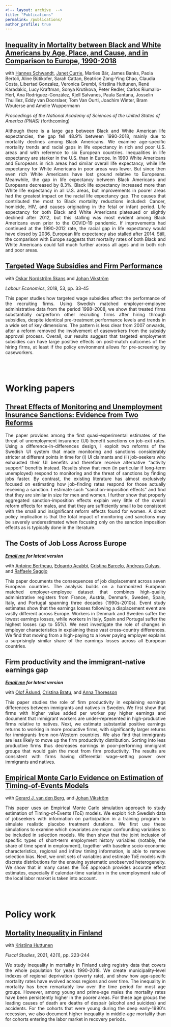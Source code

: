 ```yaml
---
<!-- layout: archive  -->
title: "Publications"
permalink: /publications/
author_profile: true
---
```


<!--
a:link {
  color: black;
  text-decoration: none;
  text-decoration: underline;
}
a:hover {
  text-decoration: none;
}
a:active {
  color: black;
}
a:visited {
  color: black;
}
-->


## [Inequality in Mortality between Black and White Americans by Age, Place, and Cause, and in Comparison to Europe, 1990-2018](/files/2021_mortality_NBER_w29203.pdf?dl=0)

with 
<a href="https://hschwandt.com/">Hannes Schwandt</a>, 
<a href="https://scholar.princeton.edu/jcurrie/">Janet Currie</a>, 
Marlies Bär, James Banks, Paola Bertoli, Aline Bütikofer, Sarah Cattan, Beatrice Zong-Ying Chao, Claudia Costa, Libertad Gonzalez, Veronica Grembi, Kristiina Huttunen, René Karadakic, Lucy Kraftman, Sonya Krutikova, Peter Redler, Carlos Riumallo-Herl, Ana Rodríguez-González, Kjell Salvanes, Paula Santana, Josselin Thuilliez, Eddy van Doorslaer, Tom Van Ourti, Joachim Winter, Bram Wouterse and Amelie Wuppermann

_Proceedings of the National Academy of Sciences of the United States of America (PNAS)_ (forthcoming)

<div class="read-more" data-collapsed-height="6em" style="text-align: justify"> 
  <p class="read-more_text-wrapper">
    Although there is a large gap between Black and White American life expectancies, the gap fell
    48.9% between 1990-2018, mainly due to mortality declines among Black Americans. We
    examine age-specific mortality trends and racial gaps in life expectancy in rich and poor U.S.
    areas and with reference to six European countries.
    Inequalities in life expectancy are starker in the U.S. than in Europe. In 1990 White Americans
    and Europeans in rich areas had similar overall life expectancy, while life expectancy for White
    Americans in poor areas was lower. But since then even rich White Americans have lost ground
    relative to Europeans. Meanwhile, the gap in life expectancy between Black Americans and
    Europeans decreased by 8.3%.
    Black life expectancy increased more than White life expectancy in all U.S. areas, but
    improvements in poorer areas had the greatest impact on the racial life expectancy gap. The
    causes that contributed the most to Black mortality reductions included: Cancer, homicide, HIV,
    and causes originating in the fetal or infant period.
    Life expectancy for both Black and White Americans plateaued or slightly declined after 2012,
    but this stalling was most evident among Black Americans even prior to the COVID-19
    pandemic. If improvements had continued at the 1990-2012 rate, the racial gap in life expectancy
    would have closed by 2036. European life expectancy also stalled after 2014. Still, the
    comparison with Europe suggests that mortality rates of both Black and White Americans could
    fall much further across all ages and in both rich and poor areas.
  </p>
</div>



## [Targeted Wage Subsidies and Firm Performance](https://www.sciencedirect.com/science/article/pii/S0927537118300320)

with 
<a href="https://sites.google.com/site/oskarskans/home">Oskar Nordström Skans</a>
and 
<a href="https://sites.google.com/view/jvikstrom/home">Johan Vikström</a>

_Labour Economics_, 2018, 53, pp. 33-45

<div class="read-more" data-collapsed-height="6em" style="text-align: justify"> <!-- "0em" to get it compressed -->
  <p class="read-more_text-wrapper">
	This paper studies how targeted wage subsidies affect the performance of the recruiting firms. Using Swedish matched employer-employee administrative data from the period 1998–2008, we show that treated firms substantially outperform other recruiting firms after hiring through subsidies, despite identical pre-treatment performance levels and trends in a wide set of key dimensions. The pattern is less clear from 2007 onwards, after a reform removed the involvement of caseworkers from the subsidy approval process. Overall, our results suggest that targeted employment subsidies can have large positive effects on post-match outcomes of the hiring firms, at least if the policy environment allows for pre-screening by caseworkers. 
  </p>
</div>

<!-- {% if author.googlescholar %}
  You can also find my articles on <u><a href="{{author.googlescholar}}">my Google Scholar profile</a>.</u>
{% endif %}

{% include base_path %}

{% for post in site.publications reversed %}
  {% include archive-single.html %}
{% endfor %} -->



<!-- ADDIITONAL SPACE, roughly 30px -->
 <br><br>  




Working papers 
===============


## [Threat Effects of Monitoring and Unemployment Insurance Sanctions: Evidence from Two Reforms](/files/lombardi_jmp.pdf?dl=0)

<div class="read-more" data-collapsed-height="6em" style="text-align: justify"> <!-- "0em" to get it compressed -->
  <p class="read-more_text-wrapper">
	The paper provides among the first quasi-experimental estimates of the threat of unemployment insurance (UI) benefit sanctions on job-exit rates. Using a difference-in-differences design, I exploit two reforms of the Swedish UI system that made monitoring and sanctions considerably stricter at different points in time for (i) UI claimants and (ii) job-seekers who exhausted their UI benefits and therefore receive alternative “activity support” benefits instead. Results show that men (in particular if long-term unemployed) respond to monitoring and the threat of sanctions by finding jobs faster. By contrast, the existing literature has almost exclusively focused on estimating how job-finding rates respond for those actually receiving a sanction. I estimate such “sanction-imposition effects” and find that they are similar in size for men and women. I further show that properly aggregated sanction-imposition effects explain very little of the overall reform effects for males, and that they are sufficiently small to be consistent with the small and insignificant reform effects found for women. A direct policy implication is that the total impact of monitoring and sanctions may be severely underestimated when focusing only on the sanction imposition effects as is typically done in the literature.
  </p>
</div>



## The Costs of Job Loss Across Europe<br>
_**[Email me](mailto:stefano.lombardi@vatt.fi) for latest version**_

with 
<a href="https://www.antoinebertheau.com/">Antoine Bertheau</a>,
<a href="https://eacabbi.github.io/">Edoardo Acabbi</a>,
<a href="https://www.bde.es/investigador/en/menu/people/research_staff_a/Barcelo__Cristina.html/">Cristina Barcelo</a>,
<a href="https://sites.google.com/site/andreasgulyas/home/">Andreas Gulyas</a>,
and
<a href="https://sites.google.com/site/raffaelesaggio/">Raffaele Saggio</a>

<div class="read-more" data-collapsed-height="6em" style="text-align: justify"> <!-- "0em" to get it compressed -->
  <p class="read-more_text-wrapper">
	This paper documents the consequences of job displacement across seven European countries. The analysis builds on a harmonized European matched employer-employee dataset that combines high-quality administrative registers from France, Austria, Denmark, Sweden, Spain, Italy, and Portugal spanning three decades (1990s-2010s). Event study estimates show that the earnings losses following a displacement event are vastly different across Europe. Workers in Denmark and Sweden suffer the lowest earnings losses, while workers in Italy, Spain and Portugal suffer the highest losses (up to 55%). We next investigate the role of changes in employer characteristics in explaining these vast cross-country differences. We find that moving from a high-paying to a lower paying employer explains a surprisingly similar share of the earnings losses across all European countries.
  </p>
</div>


## Firm productivity and the immigrant-native earnings gap<br>
_**[Email me](mailto:stefano.lombardi@vatt.fi) for latest version**_

with 
<a href="https://www.ifau.se/en/About-IFAU/Personnel/Researchers-Research-Officers/Olof-Aslund/">Olof Åslund</a>,
<a href="https://cristina-bratu.github.io/">Cristina Bratu</a>,
and
<a href="https://sites.google.com/site/abthoresson/">Anna Thoresson</a>
 
<div class="read-more" data-collapsed-height="6em" style="text-align: justify"> <!-- "0em" to get it compressed -->
  <p class="read-more_text-wrapper">
	This paper studies the role of firm productivity in explaining earnings differences between immigrants and natives in Sweden. We first show that firms with higher value added per worker pay higher earnings and document that immigrant workers are under-represented in high-productive firms relative to natives.  Next, we estimate substantial positive earnings returns to working in more productive firms, with significantly larger returns for immigrants from non-Western countries. We also find that immigrants are less likely to move up the firm productivity distribution. Sorting into less productive firms thus decreases earnings in poor-performing immigrant groups that would gain the most from firm productivity. The results are consistent with firms having differential wage-setting power over immigrants and natives.
  </p>
</div>






## [Empirical Monte Carlo Evidence on Estimation of Timing-of-Events Models](/files/empirical_mc_ToE.pdf?dl=0)

<!-- Joint work with Gerard J. van den Berg and Johan Vikström -- <span style="text-decoration:underline; color:blue"> [working paper](https://www.dropbox.com/s/4zdd805pkc86uf9/empirical_mc_ToE.pdf?dl=0) </span>
 -->

with 
<a href="https://www.rug.nl/staff/gerard.van.den.berg/research">Gerard J. van den Berg</a>,
and 
<a href="https://sites.google.com/view/jvikstrom/home">Johan Vikström</a>
  
<div class="read-more" data-collapsed-height="6em" style="text-align: justify"> <!-- "0em" to get it compressed -->
  <p class="read-more_text-wrapper">
	This paper uses an Empirical Monte Carlo simulation approach to study estimation of Timing-of-Events (ToE) models. We exploit rich Swedish data of jobseekers with information on participation in a training program to simulate realistic placebo treatment durations. We first use these simulations to examine which covariates are major confounding variables to be included in selection models. We then show that the joint inclusion of specific types of short-term employment history variables (notably, the share of time spent in employment), together with baseline socio-economic characteristics, regional and inflow timing information, is able to remove selection bias. Next, we omit sets of variables and estimate ToE models with discrete distributions for the ensuing systematic unobserved heterogeneity. We show that in many cases the ToE approach provides accurate effect estimates, especially if calendar-time variation in the unemployment rate of the local labor market is taken into account. 
	<!--However, assuming too many or too few support points for the unobserved heterogeneity may lead to large biases. Information criteria, in particular those penalizing parameter abundance, are useful to select the number of support points. -->
  </p>
</div>



<!-- ADDIITONAL SPACE, roughly 30px -->
 <br><br>  



Policy work
===============


## [Mortality Inequality in Finland](/files/2021_02_26_mortality_inequality_VATTwp.pdf?dl=0)

with 
<a href="https://sites.google.com/site/krhuttunen/">Kristiina Huttunen</a>

_Fiscal Studies_, 2021, 42(1), pp. 223-244

<div class="read-more" data-collapsed-height="6em" style="text-align: justify"> <!-- "0em" to get it compressed -->
  <p class="read-more_text-wrapper">
	We study inequality in mortality in Finland using registry data that covers the whole population for years 1990-2018. We create municipality-level indexes of regional deprivation (poverty rate), and show how age-specifc mortality rates have evolved across regions and over time. The inequality in mortality has been remarkably low over the time period for most age groups. However, among young and prime-age males the mortality rates have been persistently higher in the poorer areas. For these age groups the leading causes of death are deaths of despair (alcohol and suicides) and accidents. For the cohorts that were young during the deep early-1990's recession, we also document higher inequality in middle-age mortality than for cohorts entering the labor market in recovery periods.
  </p>
</div>


 
<!-- ADDIITONAL SPACE, roughly 30px 
 <br><br>  
-->

<!--
Work in Progress 
===============

<p style="height: 20px"></p>

**Does Unemployment Affect Intra-household Decisions?**, with Jonas Cederlöf and Johan Vikström

**An Atlas of Disease-specific Lifetime Reproductive Success**, 
with Tove Fall, 
Mika Gissler, 
Aoxing Liu,
Gianmarco Mignogna, 
Tuomo Kiiskinen, 
Aki Havulinna, 
and Andrea Ganna
-->


<!-- ADDIITONAL SPACE, roughly 30px -->

<!-- 
 <br><br>  



Policy reports 
=================

**[Mortality Inequality in Finland](/files/2021_02_26_mortality_inequality_VATTwp.pdf?dl=0)**,
with Kristiina Huttunen,
_Fiscal Studies_, 2021, 42(1), pp. 223-244

**[Public Employment Service monitoring, benefit sanctions and the job search behavior of the jobseekers](https://www.ifau.se/sv/Forskning/Publikationer/Rapporter/2019/arbetsformedlingens-kontrollarbete-sanktioner-och-de-arbetslosas-sokbeteende/)** (in Swedish),
with Johan Vikström,
IFAU policy report 2019:23

**[How do employment support and start-up jobs affect the employing companies?](https://www.ifau.se/sv/Forskning/Publikationer/Working-papers/2018/wage-subsidies-job-displacement-and-swedish-firms-a-comparison-between-policy-systems/)** (in Swedish),
with Johan Vikström,
IFAU policy report 2018:13.
-->






<!-- 
<div style="text-align: justify"> 
This paper uses an Empirical Monte Carlo simulation design to study the specfification of the Timing-of-Events (ToE) model, one of the leading approaches in dynamic treatment evaluation. 
We exploit rich Swedish data on unemployed individuals with information on participation in a training program to simulate placebo treatment durations. 
We then estimate ToE models by omitting some of the covariates previously used to simulate the placebo treatments. 
This generates unobserved heterogeneity correlated across the treatment ad outcome durations. 
When estimating ToE models, we use a discrete distribution for the unobserved heterogeneity, and we compare different specifications of the model. 
We find that the model performs well, in particular when time-varying covariates in the form of calendar-time variation are exploited for identification. 
For the discrete support distribution of the unobserved heterogeneity, we find that both too many mass points and too few mass points lead to large bias. 
We also find that information criteria that penalize parameter abundance are a very useful way to select the number of support points.
</div>
-->


<!-- 
## [Comparing Sequence Data Models: Prediction and Dissimilarities](http://www.dondena.unibocconi.it/wps/wcm/connect/cdr/centro_dondena/home/working+papers/working+paper+no.+113)
-->

<!-- Joint work with Raffaella Piccarreta and Marco Bonetti -- <span style="text-decoration:underline; color:blue"> [working paper](http://www.dondena.unibocconi.it/wps/wcm/connect/cdr/centro_dondena/home/working+papers/working+paper+no.+113) </span> -->

<!-- 
Joint work with Raffaella Piccarreta and Marco Bonetti

<div style="text-align: justify"> 
We propose different methods for comparing the ability of competing non-nested event history models to generate trajectories that are similar to the observed ones. We first introduce alternative distance-based criteria to compare pairwise dissimilarities between observed and simulated sequences. Next, we estimate two alternative semi-Markov multi-state models using data on family formation and childbearing decisions from the Dutch Fertility and Family Survey. We use the estimated models to simulate event histories and to
illustrate the proposed comparison criteria.
</div>
-->

<!-- 
<div style="text-align: justify"> 
We consider the case where individuals are observed transitioning across different states over time, and we are interested in studying the resulting trajectories as a whole rather than the occurrence of specific events. 
This framework applies to a variety of event history analysis settings, both in social sciences and biomedical studies. 
Multi-state models are a popular approach to analyze trajectories, but the different assumptions underlying alternative models typically make the comparison of their predictive performance difficult. 
In this work we introduce a novel way to accomplish this task based on microsimulation‐based predictions. 
We use simulated data and propose alternative criteria to evaluate a given model and/or to compare competing models with respect to their ability to generate trajectories similar to the observed ones. 
</div>
-->


